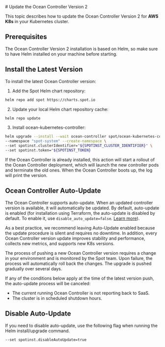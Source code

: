 <meta name=“robots” content=“noindex”>
# Update the Ocean Controller Version 2

This topic describes how to update the Ocean Controller Version 2 for **AWS K8s** in your Kubernetes cluster. 

##  Prerequisites

The Ocean Controller Version 2 installation is based on Helm, so make sure to have Helm installed on your machine before starting.

## Install the Latest Version 

To install the latest Ocean Controller version: 

1.  Add the Spot Helm chart repository: 

```bash
helm repo add spot https://charts.spot.io 
```

2.  Update your local Helm chart repository cache: 

```bash
helm repo update 
```

3.  Install ocean-kubernetes-controller: 

```bash
helm upgrade --install --wait ocean-controller spot/ocean-kubernetes-controller\  
--namespace "spot-system" --create-namespace \ 	  
--set spotinst.clusterIdentifier="${SPOTINST_CLUSTER_IDENTIFIER}" \ 	  
--set spotinst.token="${SPOTINST_TOKEN}
```

If the Ocean Controller is already installed, this action will start a rollout of the Ocean Controller deployment, which will launch the new controller pods and terminate the old ones. When the Ocean Controller boots up, the log will print the version. 


## Ocean Controller Auto-Update 

The Ocean Controller supports auto-update. When an updated controller version is available, it will automatically be updated. By default, auto-update is enabled (for installation using Terraform, the auto-update is disabled by default. To enable it, use `disable_auto_update=false`. [Learn more](https://registry.terraform.io/modules/spotinst/kubernetes-controller/ocean/latest#input_disable_auto_update)). 

As a best practice, we recommend leaving Auto-Update enabled because the update procedure is silent and requires no downtime. In addition, every Ocean Controller version update improves stability and performance, collects new metrics, and supports new K8s versions.

The process of pushing a new Ocean Controller version requires a change in your environment and is monitored by the Spot team. Upon failure, the process will automatically roll back the changes. The upgrade is pushed gradually over several days.

If any of the conditions below apply at the time of the latest version push, the auto-update process will be canceled: 

*   The current running Ocean Controller is not reporting back to SaaS. 
*   The cluster is in scheduled shutdown hours.   

## Disable Auto-Update 

If you need to disable auto-update, use the following flag when running the Helm install/upgrade command. 

```bash
--set spotinst.disableAutoUpdate=true
```
